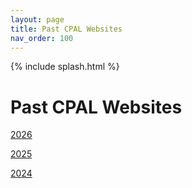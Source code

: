 ```yaml
---
layout: page
title: Past CPAL Websites
nav_order: 100
---
```


{% include splash.html %}


# Past CPAL Websites

[2026](https://cpal.cc)

[2025](https://2025.cpal.cc)

[2024](https://2024.cpal.cc)
